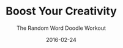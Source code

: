 ---
title: "Boost Your Creativity"
subtitle: "The Random Word Doodle Workout"
desc: "This class explores one really fun and effective method of increasing the quality and quantity of your creations, boosting the number of ideas you come up with, and sharpening your mind to take on life’s challenges."
external_url: https://ttkb.me/rwd-class-sk
date: "2016-02-24"
img: "img/boost-your-creativity.jpg"
background_color: "#547199"
categories: ['Creativity']
tags: ['Exercises']
---